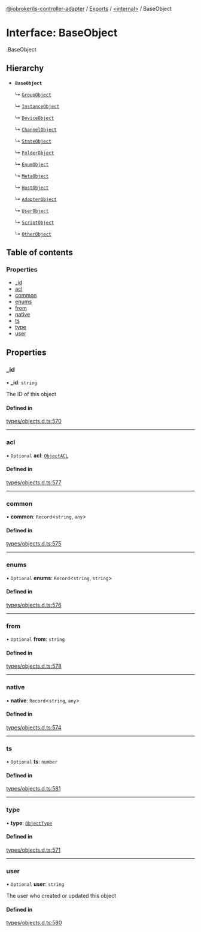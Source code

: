 [@iobroker/js-controller-adapter](../README.md) / [Exports](../modules.md) / [<internal\>](../modules/internal_.md) / BaseObject

# Interface: BaseObject

[<internal>](../modules/internal_.md).BaseObject

## Hierarchy

- **`BaseObject`**

  ↳ [`GroupObject`](internal_.GroupObject.md)

  ↳ [`InstanceObject`](internal_.InstanceObject.md)

  ↳ [`DeviceObject`](internal_.DeviceObject.md)

  ↳ [`ChannelObject`](internal_.ChannelObject.md)

  ↳ [`StateObject`](internal_.StateObject.md)

  ↳ [`FolderObject`](internal_.FolderObject.md)

  ↳ [`EnumObject`](internal_.EnumObject.md)

  ↳ [`MetaObject`](internal_.MetaObject.md)

  ↳ [`HostObject`](internal_.HostObject.md)

  ↳ [`AdapterObject`](internal_.AdapterObject.md)

  ↳ [`UserObject`](internal_.UserObject.md)

  ↳ [`ScriptObject`](internal_.ScriptObject.md)

  ↳ [`OtherObject`](internal_.OtherObject.md)

## Table of contents

### Properties

- [\_id](internal_.BaseObject.md#_id)
- [acl](internal_.BaseObject.md#acl)
- [common](internal_.BaseObject.md#common)
- [enums](internal_.BaseObject.md#enums)
- [from](internal_.BaseObject.md#from)
- [native](internal_.BaseObject.md#native)
- [ts](internal_.BaseObject.md#ts)
- [type](internal_.BaseObject.md#type)
- [user](internal_.BaseObject.md#user)

## Properties

### \_id

• **\_id**: `string`

The ID of this object

#### Defined in

[types/objects.d.ts:570](https://github.com/ioBroker/ioBroker.js-controller/blob/16cebeed/packages/types/objects.d.ts#L570)

___

### acl

• `Optional` **acl**: [`ObjectACL`](internal_.ObjectACL.md)

#### Defined in

[types/objects.d.ts:577](https://github.com/ioBroker/ioBroker.js-controller/blob/16cebeed/packages/types/objects.d.ts#L577)

___

### common

• **common**: `Record`<`string`, `any`\>

#### Defined in

[types/objects.d.ts:575](https://github.com/ioBroker/ioBroker.js-controller/blob/16cebeed/packages/types/objects.d.ts#L575)

___

### enums

• `Optional` **enums**: `Record`<`string`, `string`\>

#### Defined in

[types/objects.d.ts:576](https://github.com/ioBroker/ioBroker.js-controller/blob/16cebeed/packages/types/objects.d.ts#L576)

___

### from

• `Optional` **from**: `string`

#### Defined in

[types/objects.d.ts:578](https://github.com/ioBroker/ioBroker.js-controller/blob/16cebeed/packages/types/objects.d.ts#L578)

___

### native

• **native**: `Record`<`string`, `any`\>

#### Defined in

[types/objects.d.ts:574](https://github.com/ioBroker/ioBroker.js-controller/blob/16cebeed/packages/types/objects.d.ts#L574)

___

### ts

• `Optional` **ts**: `number`

#### Defined in

[types/objects.d.ts:581](https://github.com/ioBroker/ioBroker.js-controller/blob/16cebeed/packages/types/objects.d.ts#L581)

___

### type

• **type**: [`ObjectType`](../modules/internal_.md#objecttype)

#### Defined in

[types/objects.d.ts:571](https://github.com/ioBroker/ioBroker.js-controller/blob/16cebeed/packages/types/objects.d.ts#L571)

___

### user

• `Optional` **user**: `string`

The user who created or updated this object

#### Defined in

[types/objects.d.ts:580](https://github.com/ioBroker/ioBroker.js-controller/blob/16cebeed/packages/types/objects.d.ts#L580)
